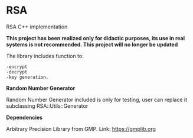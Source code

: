 # RSA
RSA C++ implementation

**This project has been realized only for didactic purposes, its use in real systems is not recommended.
This project will no longer be updated**

The library includes function to:

    -encrypt
    -decrypt 
    -key generation.

**Random Number Generator**

Random Number Generator included is only for testing, user can replace it subclassing RSA::Utils::Generator 

**Dependencies**

Arbitrary Precision Library from GMP.  Link: https://gmplib.org

